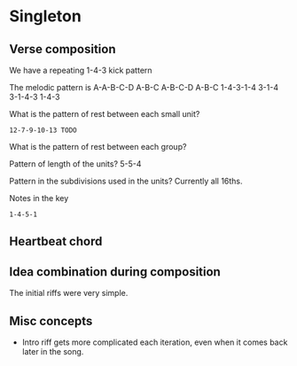# Singleton

## Verse composition

We have a repeating 1-4-3 kick pattern

The melodic pattern is A-A-B-C-D A-B-C A-B-C-D A-B-C
                       1-4-3-1-4 3-1-4 3-1-4-3 1-4-3

What is the pattern of rest between each small unit?

    12-7-9-10-13 TODO

What is the pattern of rest between each group?

Pattern of length of the units? 5-5-4

Pattern in the subdivisions used in the units? Currently all 16ths.

Notes in the key

    1-4-5-1


## Heartbeat chord


## Idea combination during composition

The initial riffs were very simple.


## Misc concepts

* Intro riff gets more complicated each iteration, even when it comes back
  later in the song.
